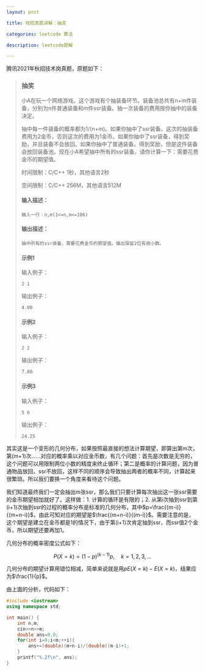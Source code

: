 ```yaml
---
layout: post

title: 校招真题讲解：抽奖

categories: leetcode 算法

description: leetcode题解

---
```


腾讯2021年秋招技术岗真题，原题如下：

> ### 抽奖
>
> 小A在玩一个网络游戏。这个游戏有个抽装备环节。装备池总共有n+m件装备，分别为n件普通装备和m件ssr装备。抽一次装备的费用按你抽中的装备决定。
>
> 抽中每一件装备的概率都为1/(n+m)。如果你抽中了ssr装备。这次的抽装备费用为2金币，否则这次的费用为1金币。如果你抽中了ssr装备，得到奖励，并且装备不会放回。如果你抽中了普通装备。得到奖励，但是这件装备会放回装备池。现在小A希望抽中所有的ssr装备，请你计算一下：需要花费金币的期望值。
>
> 时间限制：C/C++ 1秒，其他语言2秒
>
> 空间限制：C/C++ 256M，其他语言512M
>
> #### 输入描述：
>
> ```
> 输入一行：n,m(1<=n,m<=106)
> ```
>
> #### 输出描述：
>
> ```
> 抽中所有的ssr装备，需要花费金币的期望值。输出保留2位有效小数。
> ```
>
> #### 示例1
>
> 输入例子：
>
> ```
> 2 1
> ```
>
> 输出例子：
>
> ```
> 4.00
> ```
>
> #### 示例2
>
> 输入例子：
>
> ```
> 2 2
> ```
>
> 输出例子：
>
> ```
> 7.00
> ```
>
> #### 示例3
>
> 输入例子：
>
> ```
> 5 6
> ```
>
> 输出例子：
>
> ```
> 24.25
> ```

其实这是一个变形的几何分布，如果按照最直接的想法计算期望，即算出第m次，第(m+1)次......对应的概率乘以对应金币数，有几个问题：首先是次数是无穷的，这个问题可以用限制两位小数的精度来终止循环；第二是概率的计算问题，因为普通物品放回，ssr不放回，这样不同的顺序会导致抽出两者的概率不同，计算起来很繁琐。所以我们要换一个角度来看待这个问题。

我们知道最终我们一定会抽出m张ssr，那么我们只要计算每次抽出这一张ssr需要的金币期望相加就好了。这样做：1. 计算的循环是有限的；2. 从第i次抽到ssr到第(i+1)次抽到ssr的过程的概率分布是标准的几何分布，其中$p=\frac{(m-i)}{(m+n-i)}$，由此可知对应的期望是$\frac{(m+n-i)}{(m-i)}$。需要注意的是，这个期望是建立在金币都是1的情况下，由于第(i+1)次肯定抽到ssr，而ssr值2个金币，所以期望还要再加1。

几何分布的概率密度公式如下：

$$P(X=k)=(1-p)^{(k-1)}p,\quad k=1,2,3,...$$

几何分布的期望计算用错位相减，简单来说就是用$pE(X=k)-E(X=k)$，结果应为$\frac{1}{p}$。

由上面的分析，代码如下：

```c++
#include <iostream>
using namespace std;

int main() {
    int n,m;
    cin>>n>>m;
    double ans=0.0;
    for(int i=0;i<m;++i){
        ans+=(double)(m+n-i)/(double)(m-i)+1;
    }
    printf("%.2f\n", ans);
}
```

